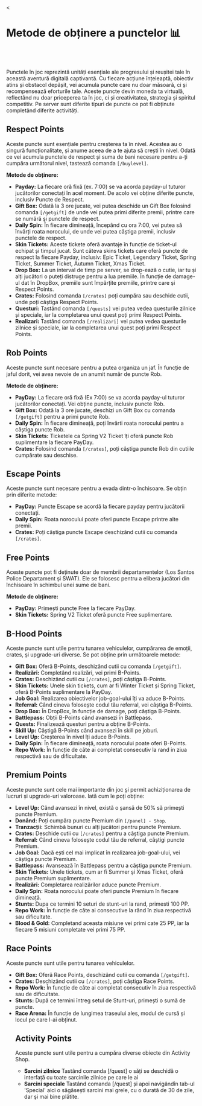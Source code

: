 <<h1>Metode de obținere a punctelor 📊</h1><br><br>

<p>Punctele în joc reprezintă unități esențiale ale progresului și reușitei tale în această aventură digitală captivantă. Cu fiecare acțiune înțeleaptă, obiectiv atins și obstacol depășit, vei acumula puncte care nu doar măsoară, ci și recompensează eforturile tale. Aceste puncte devin moneda ta virtuală, reflectând nu doar priceperea ta în joc, ci și creativitatea, strategia și spiritul competitiv. Pe server sunt diferite tipuri de puncte ce pot fi obținute completând diferite activități.</p>

<h2>Respect Points</h2>
<p>Aceste puncte sunt esențiale pentru creșterea ta în nivel. Acestea au o singură funcționalitate, și anume aceea de a te ajuta să crești în nivel. Odată ce vei acumula punctele de respect și suma de bani necesare pentru a-ți cumpăra următorul nivel, tastează comanda <code>[/buylevel]</code>.</p>
<p><strong>Metode de obținere:</strong></p>
<ul>
  <li><strong>Payday:</strong> La fiecare oră fixă (ex. 7:00) se va acorda payday-ul tuturor jucătorilor conectați în acel moment. De acolo vei obține diferite puncte, inclusiv Puncte de Respect.</li>
<li><strong>Gift Box:</strong> Odată la 3 ore jucate, vei putea deschide un Gift Box folosind comanda <code>[/getgift]</code> de unde vei putea primi diferite premii, printre care se numără și punctele de respect.</li>
  <li><strong>Daily Spin:</strong> În fiecare dimineață, începând cu ora 7:00, vei putea să învârți roata norocului, de unde vei putea câștiga premii, inclusiv punctele de respect.</li>
  <li><strong>Skin Tickets:</strong> Aceste tickete oferă avantaje în funcție de ticket-ul echipat și timpul jucat. Sunt câteva skins tickets care oferă puncte de respect la fiecare Payday, inclusiv: Epic Ticket, Legendary Ticket, Spring Ticket, Summer Ticket, Autumn Ticket, Xmas Ticket.</li>
  <li><strong>Drop Box:</strong> La un interval de timp pe server, se drop-ează o cutie, iar tu și alți jucători o puteți distruge pentru a lua premiile. În funcție de damage-ul dat în DropBox, premiile sunt împărțite premiile, printre care și Respect Points.</li>
  <li><strong>Crates:</strong> Folosind comanda <code>[/crates]</code> poți cumpăra sau deschide cutii, unde poți câștiga Respect Points.</li>
<li><strong>Questuri:</strong> Tastând comanda <code>[/quests]</code> vei putea vedea questurile zilnice și speciale, iar la completarea unui quest poți primi Respect Points.</li>
  <li><strong>Realizari:</strong> Tastând comanda <code>[/realizari]</code> vei putea vedea questurile zilnice și speciale, iar la completarea unui quest poți primi Respect Points.</li>
</ul>

<h2>Rob Points</h2>
<p>Aceste puncte sunt necesare pentru a putea organiza un jaf. În funcție de jaful dorit, vei avea nevoie de un anumit număr de puncte Rob.</p>
<p><strong>Metode de obținere:</strong></p>
<ul>
  <li><strong>PayDay:</strong> La fiecare oră fixă (Ex 7:00) se va acorda payday-ul tuturor jucătorilor conectați. Vei obține puncte, inclusiv puncte Rob.</li>
  <li><strong>Gift Box:</strong> Odată la 3 ore jucate, deschizi un Gift Box cu comanda <code>[/getgift]</code> pentru a primi puncte Rob.</li>
  <li><strong>Daily Spin:</strong> În fiecare dimineață, poți învârti roata norocului pentru a câștiga puncte Rob.</li>
  <li><strong>Skin Tickets:</strong> Ticketele ca Spring V2 Ticket îți oferă puncte Rob suplimentare la fiecare PayDay.</li>
  <li><strong>Crates:</strong> Folosind comanda <code>[/crates]</code>, poți câștiga puncte Rob din cutiile cumpărate sau deschise.</li>
</ul>

<h2>Escape Points</h2>
<p>Aceste puncte sunt necesare pentru a evada dintr-o închisoare. Se obțin prin diferite metode:</p>
<ul>
  <li><strong>PayDay:</strong> Puncte Escape se acordă la fiecare payday pentru jucătorii conectați.</li>
  <li><strong>Daily Spin:</strong> Roata norocului poate oferi puncte Escape printre alte premii.</li>
  <li><strong>Crates:</strong> Poți câștiga puncte Escape deschizând cutii cu comanda <code>[/crates]</code>.</li>
</ul>

<h2>Free Points</h2>
<p>Aceste puncte pot fi deținute doar de membrii departamentelor (Los Santos Police Departament și SWAT). Ele se folosesc pentru a elibera jucători din închisoare în schimbul unei sume de bani.</p>
<p><strong>Metode de obținere:</strong></p>
<ul>
  <li><strong>PayDay:</strong> Primești puncte Free la fiecare PayDay.</li>
  <li><strong>Skin Tickets:</strong> Spring V2 Ticket oferă puncte Free suplimentare.</li>
</ul>

<h2>B-Hood Points</h2>
<p>Aceste puncte sunt utile pentru tunarea vehiculelor, cumpărarea de emoții, crates, și upgrade-uri diverse. Se pot obține prin următoarele metode:</p>
<ul>
  <li><strong>Gift Box:</strong> Oferă B-Points, deschizând cutii cu comanda <code>[/getgift]</code>.</li>
  <li><strong>Realizări:</strong> Completând realizări, vei primi B-Points.</li>
  <li><strong>Crates:</strong> Deschizând cutii cu <code>[/crates]</code>, poți câștiga B-Points.</li>
  <li><strong>Skin Tickets:</strong> Unele skin tickets, cum ar fi Winter Ticket și Spring Ticket, oferă B-Points suplimentare la PayDay.</li>
  <li><strong>Job Goal:</strong> Realizarea obiectivelor job-goal-ului îți va aduce B-Points.</li>
  <li><strong>Referral:</strong> Când cineva folosește codul tău referral, vei câștiga B-Points.</li>
  <li><strong>Drop Box:</strong> În DropBox, în funcție de damage, poți câștiga B-Points.</li>
  <li><strong>Battlepass:</strong> Obții B-Points când avansezi în Battlepass.</li>
  <li><strong>Quests:</strong> Finalizează questuri pentru a obține B-Points.</li>
  <li><strong>Skill Up:</strong> Câștigă B-Points când avansezi în skill pe joburi.</li>
  <li><strong>Level Up:</strong> Creșterea în nivel îți aduce B-Points.</li>
  <li><strong>Daily Spin:</strong> În fiecare dimineață, roata norocului poate oferi B-Points.</li>
  <li><strong>Repo Work:</strong> În funcție de câte ai completat consecutiv la rand in ziua respectivă sau de dificultate.</li>
</ul>

<h2>Premium Points</h2>
<p>Aceste puncte sunt cele mai importante din joc și permit achiziționarea de lucruri și upgrade-uri valoroase. Iată cum le poți obține:</p>
<ul>
  <li><strong>Level Up:</strong> Când avansezi în nivel, există o șansă de 50% să primești puncte Premium.</li>
  <li><strong>Donând:</strong> Poți cumpăra puncte Premium din <code>[/panel] - Shop</code>.</li>
  <li><strong>Tranzacții:</strong> Schimbă bunuri cu alți jucători pentru puncte Premium.</li>
  <li><strong>Crates:</strong> Deschide cutii cu <code>[/crates]</code> pentru a câștiga puncte Premium.</li>
  <li><strong>Referral:</strong> Când cineva folosește codul tău de referral, câștigi puncte Premium.</li>
  <li><strong>Job Goal:</strong> Dacă ești cel mai implicat în realizarea job-goal-ului, vei câștiga puncte Premium.</li>
  <li><strong>Battlepass:</strong> Avansează în Battlepass pentru a câștiga puncte Premium.</li>
  <li><strong>Skin Tickets:</strong> Unele tickets, cum ar fi Summer și Xmas Ticket, oferă puncte Premium suplimentare.</li>
  <li><strong>Realizări:</strong> Completarea realizărilor aduce puncte Premium.</li>
  <li><strong>Daily Spin:</strong> Roata norocului poate oferi puncte Premium în fiecare dimineață.</li>
  <li><strong>Stunts:</strong> Dupa ce termini 10 seturi de stunt-uri la rand, primesti 100 PP.</li>
  <li><strong>Repo Work:</strong> În funcție de câte ai consecutive la rând în ziua respectivă sau dificultate.</li>
  <li><strong>Blood & Gold:</strong> Completand aceasta misiune vei primi cate 25 PP, iar la fiecare 5 misiuni completate vei primi 75 PP.</li>

</ul>

<h2>Race Points</h2>
<p>Aceste puncte sunt utile pentru tunarea vehiculelor.</p>
<ul>
 <li><strong>Gift Box:</strong> Oferă Race Points, deschizând cutii cu comanda <code>[/getgift]</code>.</li>
 <li><strong>Crates:</strong> Deschizând cutii cu <code>[/crates]</code>, poți câștiga Race Points.</li>
 <li><strong>Repo Work:</strong> În funcție de câte ai completat consecutiv în ziua respectivă sau de dificultate.</li>
 <li><strong>Stunts:</strong> După ce termini întreg setul de Stunt-uri, primești o sumă de puncte.</li>
 <li><strong>Race Arena:</strong> În funcție de lungimea traseului ales, modul de cursă și locul pe care l-ai obținut.</li>

<h2>Activity Points</h2>
<p>Aceste puncte sunt utile pentru a cumpăra diverse obiecte din Activity Shop.</p>
<ul>
 <li><strong>Sarcini zilnice</strong> Tastând comanda [/quest] o săți se deschidă o interfață cu toate sarcinile zilnice pe care le ai</li>
 <li><strong>Sarcini speciale</strong> Tastând comanda [/quest] și apoi navigândîn tab-ul 'Special' aici o săgăsești sarcini mai grele, cu o durată de 30 de zile, dar și mai bine plătite.</li>
</ul>
